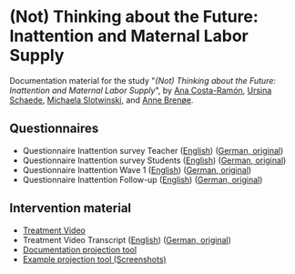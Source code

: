 # (Not) Thinking about the Future: Inattention and Maternal Labor Supply
Documentation material for the study "_(Not) Thinking about the Future: Inattention and Maternal Labor Supply_", by [Ana Costa-Ramón](https://sites.google.com/view/anamariacostaramon), [Ursina Schaede](https://ursinaschaede.github.io/), [Michaela Slotwinski](https://sites.google.com/site/michaelaslotwinski/home), and [Anne Brenøe](https://sites.google.com/view/aabrenoe/home).

## Questionnaires
- Questionnaire Inattention survey Teacher ([English](https://anacostaramon.github.io/mls/Q_Inattention_teachers_E.pdf)) ([German, original](https://anacostaramon.github.io/mls/Q_Inattention_teachers_G.pdf))
- Questionnaire Inattention survey Students ([English](https://anacostaramon.github.io/mls/Q_Inattention_students_E.pdf)) ([German, original](https://anacostaramon.github.io/mls/Q_Inattention_students_G.pdf))
- Questionnaire Inattention Wave 1 ([English](https://anacostaramon.github.io/mls/Q_W1_E.pdf)) ([German, original](https://anacostaramon.github.io/mls/Q_W1_G.pdf))
- Questionnaire Inattention Follow-up ([English](https://anacostaramon.github.io/mls/Q_FU_E.pdf)) ([German, original](https://anacostaramon.github.io/mls/Q_FU_G.pdf))

## Intervention material
- [Treatment Video](https://anacostaramon.github.io/mls/Treatment_video.mp4)
- Treatment Video Transcript ([English](https://anacostaramon.github.io/mls/Transcript_V_E.pdf)) ([German, original](https://anacostaramon.github.io/mls/Transcript_V_G.pdf))
- [Documentation projection tool](https://anacostaramon.github.io/mls/doc_projectiontool.pdf)
- [Example projection tool (Screenshots)](https://anacostaramon.github.io/mls/Projectiontool_example.pdf)
